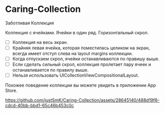 # Caring-Collection
Заботливая Коллекция

Коллекция с ячейками. Ячейки в один ряд. Горизонтальный cкрол.

- [ ] Коллекция на весь экран.
- [ ] Крайняя левая ячейка, которая поместилась целиком на экран, всегда имеет отступ слева на layout margins коллекции.
- [ ] Когда отпускаем скрол, ячейки останавливаются по правишу выше.
- [ ] Если сделать сильный скрол, коллекция пролетает пару ячеек и останавливается по правилу выше.
- [ ] Нельзя использовать UICollectionViewCompositionalLayout.

Похожее поведение коллекции вы можете увидеть в приложении App Store.


https://github.com/justSmK/Caring-Collection/assets/28645140/488d19f6-cdcd-40bb-bbd1-65c46b453c0c

